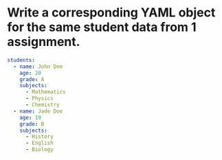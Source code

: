 # Write a corresponding YAML object for the same student data from 1 assignment.

```yaml
students:
  - name: John Doe
    age: 20
    grade: A
    subjects:
      - Mathematics
      - Physics
      - Chemistry
  - name: Jade Doe
    age: 19
    grade: B
    subjects:
      - History
      - English
      - Biology



```